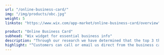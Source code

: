 ```yaml
---
url: "/online-business-card/"
img: "/img/products/obc.jpg"
weight: 5
linksto: "https://www.wix.com/app-market/online-business-card/overview"

product: "Online Business Card"
subhead: "Wix widget for essential business info"
description: "Through our research we have determined that the top 3 things customers are looking for are business hours, address and phone number. This online business card widget allows Wix customers to put their essential details front and center with ease."
highlight: "“Customers can call or email us direct from the business card… I highly recommend all website owners to use this”"
---
```


